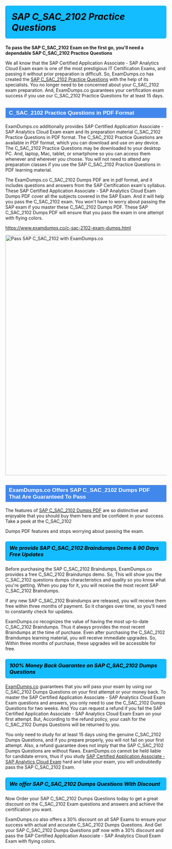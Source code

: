 <h1>                <strong><span style="display: block; color: #000000; background: #14BDFF; border: 0.5px solid #AED6F1; border-left: 3px solid #3498DB; padding: .6em; border-radius: 6px;">                     <em>SAP C_SAC_2102 <span class="exam_variation">Practice Questions</span> </em>                </span></strong>            </h1>                        <p><strong>To pass the SAP C_SAC_2102 Exam on the first go, you'll need a dependable SAP C_SAC_2102 <span class="exam_variation">Practice Questions</span></strong></p>                        <p>We all know that the SAP Certified Application Associate - SAP Analytics Cloud Exam exam is one of the most prestigious IT Certification Exams,             and passing it without prior preparation is difficult. So, ExamDumps.co has created the <a href="https://www.examdumps.co/c-sac-2102-exam-dumps.html">SAP C_SAC_2102 <span class="exam_variation">Practice Questions</span></a> with the help of its specialists.             You no longer need to be concerned about your C_SAC_2102 exam preparation. And, ExamDumps.co guarantees your  certification             exam success if you use our C_SAC_2102 <span class="exam_variation">Practice Questions</span> for at least 15 days.</p>                        <h2 style="background: #4287ec; border: 1px solid #cccccc; padding: 5px 10px;">                <span style="color: #ffffff;">                    <span style="font-size: 11pt;">                        <span style="line-height: normal;">                            <span style="font-family: Calibri,sans-serif;">                                <strong>                                    <span style="font-size: 13.0pt;">C_SAC_2102 <span class="exam_variation">Practice Questions</span> in PDF Format</span>                                </strong>                            </span>                        </span>                    </span>                </span>            </h2>                        <p>ExamDumps.co additionally provides SAP Certified Application Associate - SAP Analytics Cloud Exam exam and its preparation material C_SAC_2102 <span class="exam_variation">Practice Questions</span> in PDF format.             The C_SAC_2102 <span class="exam_variation">Practice Questions</span> are available in PDF format, which you can download and use on any device. The  C_SAC_2102 <span class="exam_variation">Practice Questions</span> may be downloaded             to your desktop PC. And, laptop, Mac, tablet, or smartphone so you can access them whenever and wherever you choose. You will not need to attend any preparation classes if you use             the SAP C_SAC_2102 <span class="exam_variation">Practice Questions</span> in PDF learning material. </p>                        <p>The ExamDumps.co C_SAC_2102 <span class="exam_variation2">Dumps PDF</span> are in pdf format, and  it includes questions and answers from the SAP Certification exam's syllabus. These             SAP Certified Application Associate - SAP Analytics Cloud Exam <span class="exam_variation2">Dumps PDF</span> cover all the subjects covered in the SAP Exam. And it will help you pass the              C_SAC_2102 exam. You won't have to worry about passing the SAP exam if you master these C_SAC_2102 <span class="exam_variation2">Dumps PDF</span>.             These SAP C_SAC_2102 <span class="exam_variation2">Dumps PDF</span> will ensure that you pass the exam in one attempt with flying colors.</p>                        <p><a href="https://www.examdumps.co/c-sac-2102-exam-dumps.html">https://www.examdumps.co/c-sac-2102-exam-dumps.html</a></p>                        <p><a href="https://www.examdumps.co/"><img src="https://www.examdumps.co//images/banners/big-sale-20-percent-discount-offer-examdumps.jpg" class="postImage" alt="Pass SAP C_SAC_2102 with ExamDumps.co" width="750"></a></p>                            <h2 style="background: #4287ec; border: 1px solid #cccccc; padding: 5px 10px;">                <span style="color: #ffffff;">                    <span style="font-size: 11pt;">                        <span style="line-height: normal;">                            <span style="font-family: Calibri,sans-serif;">                                <strong>                                    <span style="font-size: 13.0pt;">ExamDumps.co Offers SAP C_SAC_2102 <span class="exam_variation2">Dumps PDF</span> That Are Guaranteed To Pass</span>                                </strong>                            </span>                        </span>                    </span>                </span>            </h2>                        <p>The features of <a href="https://www.examdumps.co/sap-exam-dumps.html">SAP C_SAC_2102 <span class="exam_variation2">Dumps PDF</span></a> are so distinctive and enjoyable that you should buy them here and be confident in your success. Take a peek at the C_SAC_2102</p>            <p> <span class="exam_variation2">Dumps PDF</span> features and stops worrying about passing the  exam.</p>                        <h3>                <strong>                    <span style="display: block; color: #000000; background: #14BDFF; border: 0.5px solid #AED6F1; border-left: 3px solid #3498DB; padding: .6em; border-radius: 6px;">                        <em>We provide SAP C_SAC_2102 <span class="exam_variation3">Braindumps</span> Demo &amp; 90 Days Free Updates</em>                    </span>                </strong>            </h3>                        <p>Before purchasing the SAP C_SAC_2102 <span class="exam_variation3">Braindumps</span>, ExamDumps.co provides a free C_SAC_2102 <span class="exam_variation3">Braindumps</span> demo. So, This will show you the C_SAC_2102 questions dumps             characteristics and quality so you know what you're getting. When you pay for it, you will receive the most recent              SAP C_SAC_2102 <span class="exam_variation3">Braindumps</span>.</p>                        <p>If any new SAP C_SAC_2102 <span class="exam_variation3">Braindumps</span> are released, you will receive them free within three months of payment.             So it changes over time, so you'll need to constantly check for updates.</p>                        <p>ExamDumps.co recognizes the value of having the most up-to-date  C_SAC_2102 <span class="exam_variation3">Braindumps</span>. Thus it always provides the most recent             <a href="https://www.examdumps.co/"></a> <span class="exam_variation3">Braindumps</span> at the time of purchase. Even after purchasing the C_SAC_2102 <span class="exam_variation3">Braindumps</span> learning material, you will receive immediate upgrades.             So, Within three months of purchase, these upgrades will be accessible for free.</p>                        <h3>                <strong>                    <span style="display: block; color: #000000; background: #14BDFF; border: 0.5px solid #AED6F1; border-left: 3px solid #3498DB; padding: .6em; border-radius: 6px;">                        <em>100% Money Back Guarantee on SAP C_SAC_2102 <span class="exam_variation4">Dumps Questions</span></em>                    </span>                </strong>            </h3>                        <p><a href="https://www.examdumps.co/">ExamDumps.co</a> guarantees that you will pass your  exam by using our C_SAC_2102 <span class="exam_variation4">Dumps Questions</span> on your first attempt or your money back.             To master the SAP Certified Application Associate - SAP Analytics Cloud Exam Exam questions and answers, you only need to use the C_SAC_2102 <span class="exam_variation4">Dumps Questions</span> for             two weeks. And You can request a refund if you fail the SAP Certified Application Associate - SAP Analytics Cloud Exam Exam on your first attempt. But, According to the refund policy, your cash             for the C_SAC_2102 <span class="exam_variation4">Dumps Questions</span> will be returned to you.</p>                        <p>You only need to study for at least 15 days using the genuine C_SAC_2102 <span class="exam_variation4">Dumps Questions</span>, and if you prepare properly, you will not fail on your first attempt.             Also, a refund guarantee does not imply that the SAP C_SAC_2102 <span class="exam_variation4">Dumps Questions</span> are without flaws. ExamDumps.co cannot be held liable for candidate errors,             thus if you study <a href="https://www.examdumps.co/c-sac-2102-exam-dumps.html">SAP Certified Application Associate - SAP Analytics Cloud Exam</a> hard and take your exam, you will undoubtedly pass the SAP C_SAC_2102 Exam. </p>                        <h3>                <strong>                    <span style="display: block; color: #000000; background: #14BDFF; border: 0.5px solid #AED6F1; border-left: 3px solid #3498DB; padding: .6em; border-radius: 6px;">                        <em>We offer SAP C_SAC_2102 <span class="exam_variation4">Dumps Questions</span> With Discount</em>                    </span>                </strong>            </h3>                        <p>Now Order your SAP C_SAC_2102 <span class="exam_variation4">Dumps Questions</span> today to get a great discount on the C_SAC_2102 Exam questions and answers and achieve the certification you want.</p>                        <p>ExamDumps.co also offers a 30% discount on all SAP Exams to ensure your success with actual and accurate C_SAC_2102 <span class="exam_variation4">Dumps Questions</span>. And Get your SAP C_SAC_2102 <span class="exam_variation4">Dumps Questions</span>             pdf now with a 30% discount and pass the SAP Certified Application Associate - SAP Analytics Cloud Exam Exam with flying colors.</p>                    
